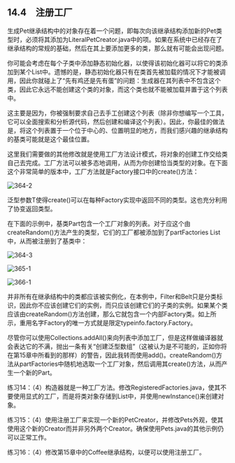 ## 14.4　注册工厂

生成Pet继承结构中的对象存在着一个问题，即每次向该继承结构添加新的Pet类型时，必须将其添加为LiteralPetCreator.java中的项。如果在系统中已经存在了继承结构的常规的基础，然后在其上要添加更多的类，那么就有可能会出现问题。

你可能会考虑在每个子类中添加静态初始化器，以使得该初始化器可以将它的类添加到某个List中。遗憾的是，静态初始化器只有在类首先被加载的情况下才能被调用，因此你就碰上了“先有鸡还是先有蛋”的问题：生成器在其列表中不包含这个类，因此它永远不能创建这个类的对象，而这个类也就不能被加载并置于这个列表中。

这主要是因为，你被强制要求自己去手工创建这个列表（除非你想编写一个工具，它可以全面搜索和分析源代码，然后创建和编译这个列表）。因此，你最佳的做法是，将这个列表置于一个位于中心的、位置明显的地方，而我们感兴趣的继承结构的基类可能就是这个最佳位置。

这里我们需要做的其他修改就是使用工厂方法设计模式，将对象的创建工作交给类自己去完成。工厂方法可以被多态地调用，从而为你创建恰当类型的对象。在下面这个非常简单的版本中，工厂方法就是Factory接口中的create()方法：

![364-2](../Images/image03145.jpeg)

泛型参数T使得create()可以在每种Factory实现中返回不同的类型。这也充分利用了协变返回类型。

在下面的示例中，基类Part包含一个工厂对象的列表。对于应这个由createRandom()方法产生的类型，它们的工厂都被添加到了partFactories List中，从而被注册到了基类中：

![364-3](../Images/image03146.jpeg)

![365-1](../Images/image03147.jpeg)

![366-1](../Images/image03148.jpeg)

并非所有在继承结构中的类都应该被实例化，在本例中，Filter和Belt只是分类标识，因此你不应该创建它们的实例，而只应该创建它们的子类的实例。如果某个类应该由createRandom()方法创建，那么它就包含一个内部Factory类。如上所示，重用名字Factory的唯一方式就是限定typeinfo.factory.Factory。

尽管你可以使用Collections.addAll()来向列表中添加工厂，但是这样做编译器就会表达它的不满，抛出一条有关“创建泛型数组”（这被认为是不可能的，正如你将在第15章中所看到的那样）的警告，因此我转而使用add()。createRandom()方法从partFactories中随机地选取一个工厂对象，然后调用其create()方法，从而产生一个新的Part。

练习14：（4）构造器就是一种工厂方法。修改RegisteredFactories.java，使其不要使用显式的工厂，而是将类对象存储到List中，并使用newInstance()来创建对象。

练习15：（4）使用注册工厂来实现一个新的PetCreator，并修改Pets外观，使其使用这个新的Creator而并非另外两个Creator。确保使用Pets.java的其他示例仍可以正常工作。

练习16：（4）修改第15章中的Coffee继承结构，以便可以使用注册工厂。